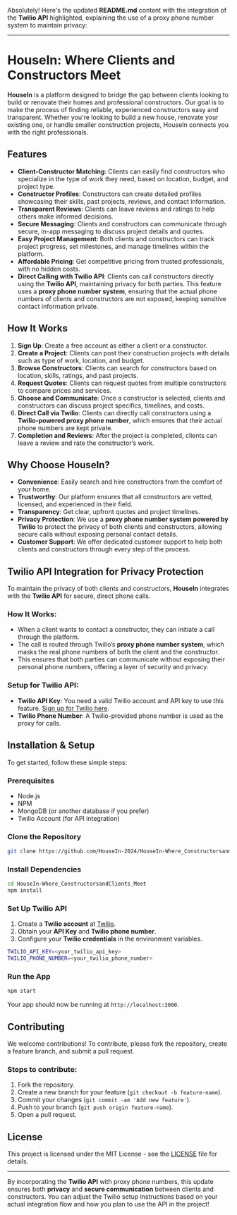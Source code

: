 Absolutely! Here's the updated **README.md** content with the integration of the **Twilio API** highlighted, explaining the use of a proxy phone number system to maintain privacy:

---

# HouseIn: Where Clients and Constructors Meet

**HouseIn** is a platform designed to bridge the gap between clients looking to build or renovate their homes and professional constructors. Our goal is to make the process of finding reliable, experienced constructors easy and transparent. Whether you're looking to build a new house, renovate your existing one, or handle smaller construction projects, HouseIn connects you with the right professionals.

## Features

- **Client-Constructor Matching**: Clients can easily find constructors who specialize in the type of work they need, based on location, budget, and project type.
- **Constructor Profiles**: Constructors can create detailed profiles showcasing their skills, past projects, reviews, and contact information.
- **Transparent Reviews**: Clients can leave reviews and ratings to help others make informed decisions.
- **Secure Messaging**: Clients and constructors can communicate through secure, in-app messaging to discuss project details and quotes.
- **Easy Project Management**: Both clients and constructors can track project progress, set milestones, and manage timelines within the platform.
- **Affordable Pricing**: Get competitive pricing from trusted professionals, with no hidden costs.
- **Direct Calling with Twilio API**: Clients can call constructors directly using the **Twilio API**, maintaining privacy for both parties. This feature uses a **proxy phone number system**, ensuring that the actual phone numbers of clients and constructors are not exposed, keeping sensitive contact information private.

## How It Works

1. **Sign Up**: Create a free account as either a client or a constructor.
2. **Create a Project**: Clients can post their construction projects with details such as type of work, location, and budget.
3. **Browse Constructors**: Clients can search for constructors based on location, skills, ratings, and past projects.
4. **Request Quotes**: Clients can request quotes from multiple constructors to compare prices and services.
5. **Choose and Communicate**: Once a constructor is selected, clients and constructors can discuss project specifics, timelines, and costs. 
6. **Direct Call via Twilio**: Clients can directly call constructors using a **Twilio-powered proxy phone number**, which ensures that their actual phone numbers are kept private. 
7. **Completion and Reviews**: After the project is completed, clients can leave a review and rate the constructor’s work.

## Why Choose HouseIn?

- **Convenience**: Easily search and hire constructors from the comfort of your home.
- **Trustworthy**: Our platform ensures that all constructors are vetted, licensed, and experienced in their field.
- **Transparency**: Get clear, upfront quotes and project timelines.
- **Privacy Protection**: We use a **proxy phone number system powered by Twilio** to protect the privacy of both clients and constructors, allowing secure calls without exposing personal contact details.
- **Customer Support**: We offer dedicated customer support to help both clients and constructors through every step of the process.

## Twilio API Integration for Privacy Protection

To maintain the privacy of both clients and constructors, **HouseIn** integrates with the **Twilio API** for secure, direct phone calls. 

### How It Works:
- When a client wants to contact a constructor, they can initiate a call through the platform.
- The call is routed through Twilio’s **proxy phone number system**, which masks the real phone numbers of both the client and the constructor.
- This ensures that both parties can communicate without exposing their personal phone numbers, offering a layer of security and privacy.

### Setup for Twilio API:

- **Twilio API Key**: You need a valid Twilio account and API key to use this feature. [Sign up for Twilio here](https://www.twilio.com/try-twilio).
- **Twilio Phone Number**: A Twilio-provided phone number is used as the proxy for calls.

## Installation & Setup

To get started, follow these simple steps:

### Prerequisites
- Node.js
- NPM
- MongoDB (or another database if you prefer)
- Twilio Account (for API integration)

### Clone the Repository

```bash
git clone https://github.com/HouseIn-2024/HouseIn-Where_ConstructorsandClients_Meet.git
```

### Install Dependencies

```bash
cd HouseIn-Where_ConstructorsandClients_Meet
npm install
```

### Set Up Twilio API
1. Create a **Twilio account** at [Twilio](https://www.twilio.com/try-twilio).
2. Obtain your **API Key** and **Twilio phone number**.
3. Configure your **Twilio credentials** in the environment variables.

```bash
TWILIO_API_KEY=<your_twilio_api_key>
TWILIO_PHONE_NUMBER=<your_twilio_phone_number>
```

### Run the App

```bash
npm start
```

Your app should now be running at `http://localhost:3000`.

## Contributing

We welcome contributions! To contribute, please fork the repository, create a feature branch, and submit a pull request.

### Steps to contribute:
1. Fork the repository.
2. Create a new branch for your feature (`git checkout -b feature-name`).
3. Commit your changes (`git commit -am 'Add new feature'`).
4. Push to your branch (`git push origin feature-name`).
5. Open a pull request.

## License

This project is licensed under the MIT License - see the [LICENSE](LICENSE) file for details.

---

By incorporating the **Twilio API** with proxy phone numbers, this update ensures both **privacy** and **secure communication** between clients and constructors. You can adjust the Twilio setup instructions based on your actual integration flow and how you plan to use the API in the project!
